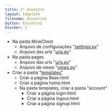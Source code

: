 ```yaml
---
title: 2° Encontro
layout: template
filename: Encontro2
button: Encontro2
blocker: 1
--- 
```

- Na pasta MineChest
  - Arquivo de configurações "<a href="#settings" onclick="Mudarestado('settings')">settings.py</a>"
  - Arquivo das urls "<a href="#minechesturls" onclick="Mudarestado('minechesturls')">urls.py</a>"
- Na pasta pages
  - Arquivo das urls "<a href="#" onclick="Mudarestado('pagesurls')">urls.py</a>"
  - Arquivo de views "<a href="#" onclick="Mudarestado('pagesviews')">views.py</a>"
- Criar a pasta "<a href="https://github.com/E2PC/ProjectPage/blob/gh-pages/archieves/templates.rar?raw=true" download>templates"</a>
  - Criar a página Base.html
  - Criar a página home.html
  - Na pasta templates, criar a pasta "account"
    - Criar a página login.html
    - Criar a página logout.html
    - Criar a página signup.html
	
<br><br>  
 
<div style="display:none" class="TableBody" id="pagesurls">
<textarea readonly rows='20' cols='100'> 
#Arquivo Pages/urls.py
{% raw %}
from django.urls import path
from . import views

app_name = "pages"

urlpatterns = [
	path("", views.HomePageView.as_view(), name="home"),
]
{% endraw %}
</textarea>
</div>

<div style="display:none" class="TableBody" id="pagesviews">
<textarea readonly rows='20' cols='100'> 
#Arquivo Pages/views.py
{% raw %}
from django.views.generic import TemplateView
from django.http import HttpResponse
from django.shortcuts import render

class HomePageView(TemplateView):
	template_name = "home.html"
{% endraw %}
</textarea>
</div>
  
<div style="display:none" class="TableBody" id="settings">
<textarea readonly rows='20' cols='100'>
#Arquivo MineChest/settings.py
{% raw %}
from pathlib import Path
import os
import allauth

BASE_DIR = Path(__file__).resolve().parent.parent

SECRET_KEY = 'django-insecure-wgx)lh*&*2dhx*2j$vgk828)98wsb+^kp5y&8^c&&v+=zr64(w'

DEBUG = True

ALLOWED_HOSTS = []


INSTALLED_APPS = [
    'django.contrib.admin',
    'django.contrib.auth',
    'django.contrib.contenttypes',
    'django.contrib.sessions',
    'django.contrib.messages',
    'django.contrib.staticfiles',
    "django.contrib.sites", 
	# 3rd party
	"allauth",
	"allauth.account",
	"allauth.socialaccount",
	"crispy_forms",
    "pages.apps.PagesConfig",
]

MIDDLEWARE = [
    'django.middleware.security.SecurityMiddleware',
    'django.contrib.sessions.middleware.SessionMiddleware',
    'django.middleware.common.CommonMiddleware',
    'django.middleware.csrf.CsrfViewMiddleware',
    'django.contrib.auth.middleware.AuthenticationMiddleware',
    'django.contrib.messages.middleware.MessageMiddleware',
    'django.middleware.clickjacking.XFrameOptionsMiddleware',
]

ROOT_URLCONF = 'MineChest.urls'

TEMPLATES = [
    {
        'BACKEND': 'django.template.backends.django.DjangoTemplates',
        'DIRS': [BASE_DIR / "templates"],
        'APP_DIRS': True,
        'OPTIONS': {
            'context_processors': [
                'django.template.context_processors.debug',
                'django.template.context_processors.request',
                'django.contrib.auth.context_processors.auth',
                'django.contrib.messages.context_processors.messages',
            ],
        },
    },
]

WSGI_APPLICATION = 'MineChest.wsgi.application'


DATABASES = {
    'default': {
        'ENGINE': 'django.db.backends.sqlite3',
        'NAME': BASE_DIR / 'db.sqlite3',
    }
}

AUTH_PASSWORD_VALIDATORS = [
    {
        'NAME': 'django.contrib.auth.password_validation.UserAttributeSimilarityValidator',
    },
    {
        'NAME': 'django.contrib.auth.password_validation.MinimumLengthValidator',
    },
    {
        'NAME': 'django.contrib.auth.password_validation.CommonPasswordValidator',
    },
    {
        'NAME': 'django.contrib.auth.password_validation.NumericPasswordValidator',
    },
]

LANGUAGE_CODE = 'en-us'

TIME_ZONE = 'UTC'

USE_I18N = True

USE_L10N = True

USE_TZ = True

STATIC_URL = '/static/'

SITE_ID = 1

# Django-allauth

AUTHENTICATION_BACKENDS = [
	"django.contrib.auth.backends.ModelBackend",
	"allauth.account.auth_backends.AuthenticationBackend",
]
SITE_ID = 1
EMAIL_BACKEND = "django.core.mail.backends.console.EmailBackend"
LOGIN_REDIRECT_URL = "/"
ACCOUNT_SESSION_REMEMBER = True
ACCOUNT_SIGNUP_PASSWORD_ENTER_TWICE = False
ACCOUNT_USERNAME_REQUIRED = False
ACCOUNT_AUTHENTICATION_METHOD = "email"
ACCOUNT_EMAIL_REQUIRED = True
ACCOUNT_UNIQUE_EMAIL = True


# crispy-forms
CRISPY_TEMPLATE_PACK = "bootstrap4"
 
{% endraw %} 
</textarea>
</div>
	
<div style="display:none" class="TableBody" id="minechesturls">
<textarea readonly rows='20' cols='100'>
#Arquivo MineChest/Urls
{% raw %}
from django.contrib import admin
from django.urls import include, path

urlpatterns = [
	path("admin/", admin.site.urls),
	path("accounts/", include("allauth.urls")),
	# Local
	path("", include("pages.urls", namespace="pages")),
]
{% endraw %}
</textarea>
</div>	
	
	
<script>
	function Mudarestado(id) {
		document.querySelectorAll(".TableBody").forEach(function(div) {
		if (div.id == id) {
			div.style.display = div.style.display == "none" ? "block" : "none";
		} else {
			div.style.display = "none";
		}
	  });
	}
</script>
